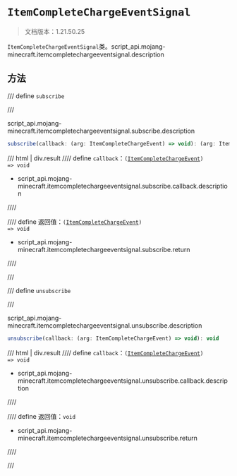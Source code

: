 # `ItemCompleteChargeEventSignal`

> 文档版本：1.21.50.25

`ItemCompleteChargeEventSignal`类。script_api.mojang-minecraft.itemcompletechargeeventsignal.description

## 方法

/// define
`subscribe`


///

script_api.mojang-minecraft.itemcompletechargeeventsignal.subscribe.description

```js
subscribe(callback: (arg: ItemCompleteChargeEvent) => void): (arg: ItemCompleteChargeEvent) => void
```

/// html | div.result
//// define
`callback`：<code>(<a href="../itemcompletechargeevent/">ItemCompleteChargeEvent</a>) =&gt; void</code>

- script_api.mojang-minecraft.itemcompletechargeeventsignal.subscribe.callback.description


////

//// define
返回值：<code>(<a href="../itemcompletechargeevent/">ItemCompleteChargeEvent</a>) =&gt; void</code>

- script_api.mojang-minecraft.itemcompletechargeeventsignal.subscribe.return


////

///


/// define
`unsubscribe`


///

script_api.mojang-minecraft.itemcompletechargeeventsignal.unsubscribe.description

```js
unsubscribe(callback: (arg: ItemCompleteChargeEvent) => void): void
```

/// html | div.result
//// define
`callback`：<code>(<a href="../itemcompletechargeevent/">ItemCompleteChargeEvent</a>) =&gt; void</code>

- script_api.mojang-minecraft.itemcompletechargeeventsignal.unsubscribe.callback.description


////

//// define
返回值：`void`

- script_api.mojang-minecraft.itemcompletechargeeventsignal.unsubscribe.return


////

///

